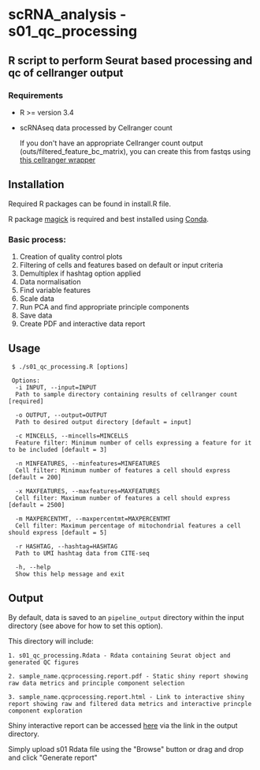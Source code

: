 # scRNA_analysis - s01_qc_processing
## R script to perform Seurat based processing and qc of cellranger output

### Requirements
 * R >= version 3.4
 * scRNAseq data processed by Cellranger count

    If you don't have an appropriate Cellranger count output (outs/filtered_feature_bc_matrix), you can create this from fastqs using [this cellranger wrapper](https://github.com/elliefewings/scRNA_raw_data_toolkit)

## Installation
Required R packages can be found in install.R file.

R package [magick](https://cran.r-project.org/web/packages/magick/vignettes/intro.html) is required and best installed using [Conda](https://anaconda.org/conda-forge/r-magick).
  
### Basic process:
  1. Creation of quality control plots
  2. Filtering of cells and features based on default or input criteria
  3. Demultiplex if hashtag option applied
  4. Data normalisation
  5. Find variable features
  6. Scale data
  7. Run PCA and find appropriate principle components
  8. Save data
  9. Create PDF and interactive data report
  
## Usage
```
 $ ./s01_qc_processing.R [options]

 Options:
  -i INPUT, --input=INPUT
  Path to sample directory containing results of cellranger count [required]
  
  -o OUTPUT, --output=OUTPUT
  Path to desired output directory [default = input]
  
  -c MINCELLS, --mincells=MINCELLS
  Feature filter: Minimum number of cells expressing a feature for it to be included [default = 3]
  
  -n MINFEATURES, --minfeatures=MINFEATURES
  Cell filter: Minimum number of features a cell should express [default = 200]
  
  -x MAXFEATURES, --maxfeatures=MAXFEATURES
  Cell filter: Maximum number of features a cell should express [default = 2500]
  
  -m MAXPERCENTMT, --maxpercentmt=MAXPERCENTMT
  Cell filter: Maximum percentage of mitochondrial features a cell should express [default = 5]
  
  -r HASHTAG, --hashtag=HASHTAG
  Path to UMI hashtag data from CITE-seq
  
  -h, --help
  Show this help message and exit
```

## Output
By default, data is saved to an `pipeline_output` directory within the input directory (see above for how to set this option).

This directory will include:


    1. s01_qc_processing.Rdata - Rdata containing Seurat object and generated QC figures
    
    2. sample_name.qcprocessing.report.pdf - Static shiny report showing raw data metrics and principle component selection
    
    3. sample_name.qcprocessing.report.html - Link to interactive shiny report showing raw and filtered data metrics and interactive princple component exploration
    
    
Shiny interactive report can be accessed [here](https://saezlab.shinyapps.io/qc_processing_report/) via the link in the output directory.

Simply upload s01 Rdata file using the "Browse" button or drag and drop and click "Generate report" 
